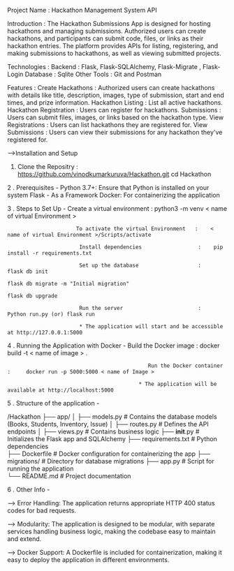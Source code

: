 Project Name : Hackathon Management System API

Introduction : The Hackathon Submissions App is designed for hosting hackathons and managing submissions. Authorized users can create hackathons, and participants can submit code, files, or links as their hackathon entries. The platform provides APIs for listing, registering, and making submissions to hackathons, as well as viewing submitted projects.

Technologies : Backend      :  Flask, Flask-SQLAlchemy, Flask-Migrate , Flask- Login
               Database     :  Sqlite
               Other Tools  :  Git and Postman
               
Features     :  Create Hackathons       :   Authorized users can create hackathons with details like title, description, images, type of submission, start and end times, and prize information.
                Hackathon Listing       :   List all active hackathons.
                Hackathon Registration  :   Users can register for hackathons.
                Submissions             :   Users can submit files, images, or links based on the hackathon type.
                View Registrations      :   Users can list hackathons they are registered for.
                View Submissions        :   Users can view their submissions for any hackathon they've registered for.


-->Installation and Setup

1. Clone the Repositry : https://github.com/vinodkumarkuruva/Hackathon.git
                         cd Hackathon

2 . Prerequisites -   Python 3.7+: Ensure that Python is installed on your system
                      Flask - As a Framework
                      Docker: For containerizing the application
                      

3 . Steps to Set Up -     Create a virtual environment          :    python3 -m venv < name of virtual Environment > 
 	
                          To activate the virtual Environment   :    < name of virtual Environment >/Scripts/activate 
 
                           Install dependencies                  :    pip install -r requirements.txt
                         
                           Set up the database                   :    flask db init
                         	                                            flask db migrate -m "Initial migration"
                                                                      flask db upgrade
                         
                           Run the server                        :    Python run.py (or) flask run
                         
                           * The application will start and be accessible at http://127.0.0.1:5000
                           
                           
4 . Running the Application with Docker -   	 Build the Docker image              :     docker build -t < name of image > .
 
                                             	 Run the Docker container            :     docker run -p 5000:5000 < name of Image >
    
                                              * The application will be available at http://localhost:5000

5 . Structure of the application - 


 /Hackathon
 ├── app/
 │   ├── models.py        		    # Contains the database models (Books, Students, Inventory, Issue)
 │   ├── routes.py         		    # Defines the API endpoints
 │   ├── views.py          		    # Contains business logic
 ├── __init__.py        				  # Initializes the Flask app and SQLAlchemy
 ├── requirements.txt   				  # Python dependencies         
 ├── Dockerfile         				  # Docker configuration for containerizing the app
 ├── migrations/        				  # Directory for database migrations
 ├── app.py             				  # Script for running the application            
 └── README.md              		   # Project documentation


 6 . Other Info - 

  --> Error Handling: The application returns appropriate HTTP 400 status codes for bad requests.

 --> Modularity: The application is designed to be modular, with separate services handling business logic, making the codebase easy to maintain and extend.

 --> Docker Support: A Dockerfile is included for containerization, making it easy to deploy the application in different environments.

                                              
